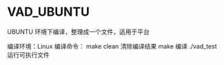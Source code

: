 # VAD_UBUNTU
UBUNTU 环境下编译，整理成一个文件，适用于平台

编译环境：Linux
编译命令：
  make clean 清除编译结果
  make 编译
  ./vad_test 运行可执行文件
